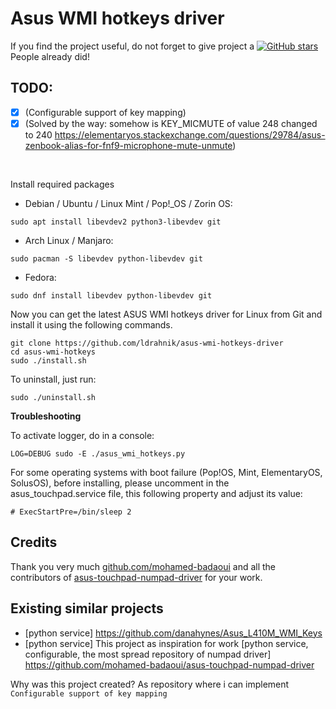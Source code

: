 # Asus WMI hotkeys driver

If you find the project useful, do not forget to give project a [![GitHub stars](https://img.shields.io/github/stars/asus-linux-drivers/asus-wmi-hotkeys-driver.svg?style=flat-square)](https://github.com/asus-linux-drivers/asus-wmi-hotkeys-driver/stargazers) People already did!

## TODO:

- [x] (Configurable support of key mapping)
- [x] (Solved by the way: somehow is KEY_MICMUTE of value 248 changed to 240 https://elementaryos.stackexchange.com/questions/29784/asus-zenbook-alias-for-fnf9-microphone-mute-unmute)

<br/>

Install required packages

- Debian / Ubuntu / Linux Mint / Pop!_OS / Zorin OS:
```
sudo apt install libevdev2 python3-libevdev git
```

- Arch Linux / Manjaro:
```
sudo pacman -S libevdev python-libevdev git
```

- Fedora:
```
sudo dnf install libevdev python-libevdev git
```

Now you can get the latest ASUS WMI hotkeys driver for Linux from Git and install it using the following commands.
```
git clone https://github.com/ldrahnik/asus-wmi-hotkeys-driver
cd asus-wmi-hotkeys
sudo ./install.sh
```

To uninstall, just run:
```
sudo ./uninstall.sh
```

**Troubleshooting**

To activate logger, do in a console:
```
LOG=DEBUG sudo -E ./asus_wmi_hotkeys.py
```

For some operating systems with boot failure (Pop!OS, Mint, ElementaryOS, SolusOS), before installing, please uncomment in the asus_touchpad.service file, this following property and adjust its value:
```
# ExecStartPre=/bin/sleep 2
```

## Credits

Thank you very much [github.com/mohamed-badaoui](github.com/mohamed-badaoui) and all the contributors of [asus-touchpad-numpad-driver](https://github.com/mohamed-badaoui/asus-touchpad-numpad-driver) for your work.

## Existing similar projects

- [python service] https://github.com/danahynes/Asus_L410M_WMI_Keys
- [python service] This project as inspiration for work [python service, configurable, the most spread repository of numpad driver] https://github.com/mohamed-badaoui/asus-touchpad-numpad-driver

Why was this project created? As repository where i can implement ```Configurable support of key mapping```
